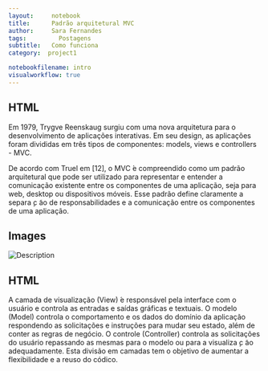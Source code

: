 ```yaml
---
layout:     notebook
title:      Padrão arquitetural MVC
author:     Sara Fernandes
tags: 		  Postagens
subtitle:   Como funciona
category:  project1

notebookfilename: intro
visualworkflow: true
---
```


## HTML

Em 1979, Trygve Reenskaug surgiu com uma nova arquitetura para o desenvolvimento de aplicações interativas. Em seu design, as aplicações foram divididas em três tipos de componentes: models, views e controllers - MVC.

De acordo com Truel em [12], o MVC  ́e compreendido como um padrão arquitetural que pode ser utilizado para representar e entender a comunicação existente entre os componentes de uma aplicação, seja para web, desktop ou dispositivos móveis. Esse padrão define claramente a separa ̧c ̃ao de responsabilidades e a comunicação entre os componentes de uma aplicação.

## Images
![Description](http://projectpages.github.io/project-pages/img/mvc.png)

## HTML

A camada de visualização (View)  ́e responsável pela interface com o usuário e controla as entradas e saídas gráficas e textuais. O modelo (Model) controla o comportamento e os dados do domínio da aplicação respondendo as solicitações e instruções para mudar seu estado, além de conter as regras de negócio. O controle (Controller) controla as solicitações
do usuário repassando as mesmas para o modelo ou para a visualiza ̧c ̃ao adequadamente. Esta divisão em camadas tem o objetivo de aumentar a flexibilidade e a reuso do códico.
